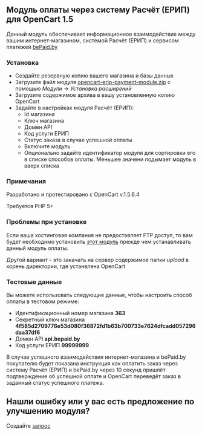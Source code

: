 ## Модуль оплаты через систему Расчёт (ЕРИП) для OpenCart 1.5

Данный модуль обеспечивает информационное взаимодействие между вашим интернет-магазином, системой Расчёт (ЕРИП) и сервисом платежей [bePaid.by](https://bepaid.by)

<!---
[comment]: Модуль для OpenCart 2 находится [здесь](https://github.com/beGateway/opencart-erip-payment-module/)
--->


### Установка

* Создайте резервную копию вашего магазина и базы данных
* Загрузите файл модуля [opencart-erip-payment-module.zip](https://github.com/beGateway/opencart-erip-payment-module/raw/opencart-1.5/opencart-erip-payment-module.zip) с помощью _Модули_ -> _Установка расширений_
* Загрузите содержимое архива в вашу установленную копию OpenCart
* Задайте в настройках модуля Расчёт (ЕРИП):
  * Id магазина
  * Ключ магазина
  * Домен API
  * Код услуги ЕРИП
  * Статус заказа в случае успешной оплаты
  * Включите модуль
  * Опционально задайте идентификатор модуля для сортировки его в списке способов оплаты. Меньшее значени подымает модуль в вверх списка

### Примечания

Разработано и протестировано с OpenCart v.1.5.6.4

Требуется PHP 5+

### Проблемы при установке

Если ваша хостинговая компания не предоставляет FTP доступ, то вам будет необходимо установить
[этот модуль](http://www.opencart.com/index.php?route=extension/extension/info&extension_id=18892) прежде чем устанавливать данный модуль оплаты.

Другой вариант - это закачать на сервер содержимое папки _upload_ в корень директoрии, где устанвлена OpenCart

### Тестовые данные

Вы можете использовать следующие данные, чтобы настроить способ оплаты в
тестовом режиме:

  * Идентификационный номер магазина __363__
  * Секретный ключ магазина __4f585d2709776e53d080f36872fd1b63b700733e7624dfcadd057296daa37df6__
  * Домен API __api.bepaid.by__
  * Код услуги ЕРИП __99999999__

В случае успешного взаимодействия интернет-магазина и bePaid.by покупателю будет показана инструкция как оплатить заказ через систему Расчёт (ЕРИП) и bePaid.by через 10 секунд пришлёт подтверждение об успешной оплате и OpenCart переведёт заказ в заданный статус успешного платежа.

## Нашли ошибку или у вас есть предложение по улучшению модуля?

Создайте [запрос](https://github.com/beGateway/opencart-erip-payment-module/issues/new)
